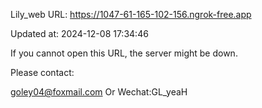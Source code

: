 Lily_web URL: https://1047-61-165-102-156.ngrok-free.app

Updated at: 2024-12-08 17:34:46

If you cannot open this URL, the server might be down.

Please contact: 

goley04@foxmail.com Or Wechat:GL_yeaH